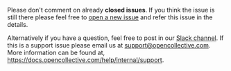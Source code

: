 Please don't comment on already **closed issues**. If you think the issue is still there please feel free to
[open a new issue](https://github.com/opencollective/opencollective/issues/new/choose) and refer this issue in the details. 

Alternatively if you have a question, feel free to post in our [Slack channel](https://opencollective.slack.com/archives/C0HSLRNVC).
If this is a support issue please email us at support@opencollective.com. More information can be found at, 
https://docs.opencollective.com/help/internal/support.